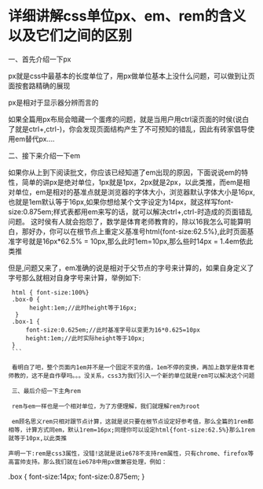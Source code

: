 # 详细讲解css单位px、em、rem的含义以及它们之间的区别 

一、首先介绍一下px

   px就是css中最基本的长度单位了，用px做单位基本上没什么问题，可以做到让页面按套路精确的展现
   
   px是相对于显示器分辨而言的
   
   如果全篇用px布局会暗藏一个蛋疼的问题，就是当用户用ctrl滚页面的时侯(说白了就是ctrl+,ctrl-)，你会发现页面结构产生了不可预知的错乱，因此有砖家倡导使用em替代px....
   
二、接下来介绍一下em

   如果你从上到下阅读批文，你应该已经知道了em出现的原因，下面说说em的特性，简单的讲px是绝对单位，1px就是1px，2px就是2px，以此类推，而em是相对单位，em是相对的基准点就是浏览器的字体大小，浏览器默认字体大小是16px,也就是1em默认等于16px,如果你想给某个文字设定为14px，就这样写font-size:0.875em;样式表都用em来写的话，就可以解决ctrl+,ctrl-时造成的页面错乱问题。
   这时侯有人就会抱怨了，数学是体育老师教育的，除以16我怎么可能算明白，那好办，你可以在根节点上重定义基准号html{font-size:62.5%},此时页面基准字号就是16px*62.5% = 10px,那么此时1em=10px,那么些时14px = 1.4em依此类推

   但是,问题又来了，em准确的说是相对于父节点的字号来计算的，如果自身定义了字号那么就相对自身字号来计算，举例如下:
   
   ```
    html { font-size:100%}
    .box-0 {
         height:1em;//此时height等于16px;
     }
    .box-1 {
        font-size:0.625em;//此时基准字号以变更为16*0.625=10px
        height:1em;//此时实际height等于10px;
    }
    ```
    
    看明白了吧，整个页面内1em并不是一个固定不变的值，1em不停的变换，再加上数学是体育老师教的，这不是自作孽吗。。。没关系，css3为我们引入一个新的单位就是rem可以解决这个问题
    
    三、最后介绍一下主角rem
    
    rem与em一样也是一个相对单位，为了方便理解，我们就理解rem为root
    
    em顾名思义rem只相对跟节点计算，这就是说只要在根节点设定好参考值，那么全篇的1rem都相等，计算方式同em，默认1rem=16px;同理你可以设定html{font-size:62.5%}那么1rem就等于10px,以此类推
    
   声明一下:rem是css3属性，没错!这就是说ie678不支持rem属性，只有chrome、firefox等高富帅支持。那么我们就在ie678中用px做兼容处理，例如：
   
  ```
   .box {
      font-size:14px;
      font-size:0.875em;
   }
 ```
